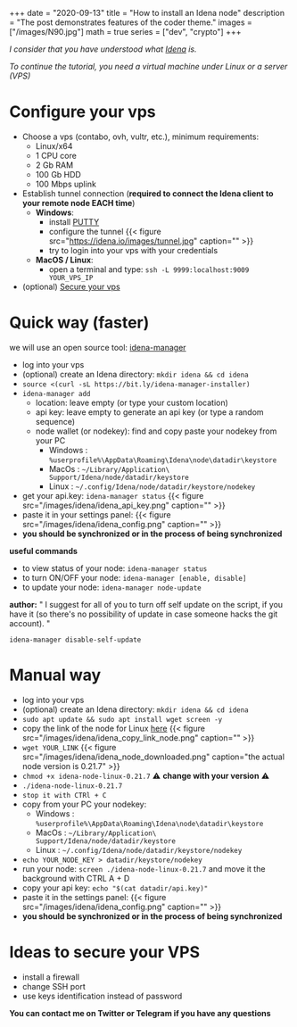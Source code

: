 +++
date = "2020-09-13"
title = "How to install an Idena node"
description = "The post demonstrates features of the coder theme."
images = ["/images/N90.jpg"]
math = true
series = ["dev", "crypto"]
+++

*I consider that you have understood what [Idena](https://idena.io) is.*

*To continue the tutorial, you need a virtual machine under Linux or a server (VPS)*

# Configure your vps
+ Choose a vps (contabo, ovh, vultr, etc.), minimum requirements:
    * Linux/x64
    * 1 CPU core
    * 2 Gb RAM
    * 100 Gb HDD
    * 100 Mbps uplink
+ Establish tunnel connection (**required to connect the Idena client to your remote node EACH time**)
    * **Windows**:
        - install [PUTTY](https://www.chiark.greenend.org.uk/~sgtatham/putty/latest.html)
        - configure the tunnel {{< figure src="https://idena.io/images/tunnel.jpg" caption="" >}}
        - try to login into your vps with your credentials
    * **MacOS / Linux**:
        - open a terminal and type: `ssh -L 9999:localhost:9009 YOUR_VPS_IP`
+ (optional) [Secure your vps](#ideas-to-secure-your-vps)

# Quick way (faster)
we will use an open source tool: [idena-manager](https://gitlab.com/crackowich/idena-manager)
+ log into your vps 
+ (optional) create an Idena directory: `mkdir idena && cd idena`
+ `source <(curl -sL https://bit.ly/idena-manager-installer)`
+ `idena-manager add`
  - location: leave empty (or type your custom location)
  - api key: leave empty to generate an api key (or type a random sequence)
  - node wallet (or nodekey): find and copy paste your nodekey from your PC
    * Windows : `%userprofile%\AppData\Roaming\Idena\node\datadir\keystore`
    * MacOs : `~/Library/Application\ Support/Idena/node/datadir/keystore`
    * Linux : `~/.config/Idena/node/datadir/keystore/nodekey`
+ get your api.key: `idena-manager status`
{{< figure src="/images/idena/idena_api_key.png" caption="" >}}
+ paste it in your settings panel:
{{< figure src="/images/idena/idena_config.png" caption="" >}}
+ **you should be synchronized or in the process of being synchronized**

**useful commands**
+ to view status of your node: `idena-manager status`
+ to turn ON/OFF your node: `idena-manager [enable, disable]`
+ to update your node: `idena-manager node-update`

**author:** " I suggest for all of you to turn off self update on the script, if you have it (so there's no possibility of update in case someone hacks the git account). "

`idena-manager disable-self-update`

# Manual way
+ log into your vps 
+ (optional) create an Idena directory: `mkdir idena && cd idena`
+ `sudo apt update && sudo apt install wget screen -y`
+ copy the link of the node for Linux [here](https://github.com/idena-network/idena-go/releases)
{{< figure src="/images/idena/idena_copy_link_node.png" caption="" >}}
+ `wget YOUR_LINK`
{{< figure src="/images/idena/idena_node_downloaded.png" caption="the actual node version is 0.21.7" >}}
+ `chmod +x idena-node-linux-0.21.7` ⚠️ **change with your version** ⚠️
+ `./idena-node-linux-0.21.7`
+ `stop it with CTRl + C`
+ copy from your PC your nodekey:
    * Windows : `%userprofile%\AppData\Roaming\Idena\node\datadir\keystore`
    * MacOs : `~/Library/Application\ Support/Idena/node/datadir/keystore`
    * Linux : `~/.config/Idena/node/datadir/keystore/nodekey`
+ `echo YOUR_NODE_KEY > datadir/keystore/nodekey`
+ run your node: `screen ./idena-node-linux-0.21.7` and move it the background with CTRL A + D
+ copy your api key: `echo "$(cat datadir/api.key)"`
+ paste it in the settings panel:
{{< figure src="/images/idena/idena_config.png" caption="" >}}
+ **you should be synchronized or in the process of being synchronized**
    
# Ideas to secure your VPS
+ install a firewall
+ change SSH port
+ use keys identification instead of password

**You can contact me on Twitter or Telegram if you have any questions**
